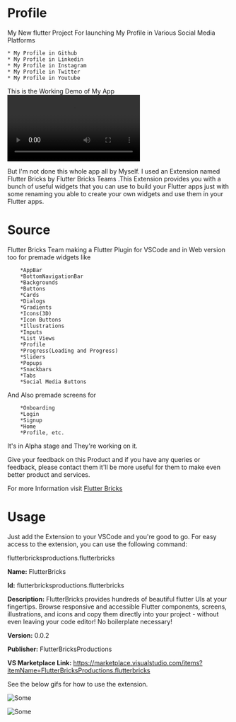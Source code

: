 # Profile


My New flutter Project For launching My Profile in Various Social Media Platforms

    * My Profile in Github
    * My Profile in Linkedin
    * My Profile in Instagram
    * My Profile in Twitter
    * My Profile in Youtube


This is the Working Demo of My App
![AppDemo](asset/AppDemo.mp4)

But I'm not done this whole app all by Myself.
I used an Extension named Flutter Bricks by Flutter Bricks Teams .This Extension provides you with a bunch of useful widgets that you can use to build your Flutter apps just with some renaming you able to create your own widgets and use them in your Flutter apps.

# Source
Flutter Bricks Team making a Flutter Plugin for VSCode and in Web version too for premade widgets like 

        *AppBar
        *BottomNavigationBar
        *Backgrounds
        *Buttons
        *Cards
        *Dialogs
        *Gradients
        *Icons(3D)
        *Icon Buttons
        *Illustrations
        *Inputs
        *List Views
        *Profile
        *Progress(Loading and Progress)
        *Sliders
        *Popups
        *Snackbars
        *Tabs
        *Social Media Buttons
    
And Also premade screens for 

        *Onboarding 
        *Login
        *Signup
        *Home
        *Profile, etc.

It's in Alpha stage and They're working on it.

Give your feedback on this Product and if you have any queries or feedback, 
please contact them it'll  be more useful for them to make even better product and services.

For more Information visit [Flutter Bricks](https://www.flutterbricks.com/)

# Usage

Just add the Extension to your VSCode and you're good to go. 
For easy access to the extension, you can use the following command:

flutterbricksproductions.flutterbricks 


**Name:** FlutterBricks

**Id:** flutterbricksproductions.flutterbricks

**Description:** FlutterBricks provides hundreds of beautiful flutter UIs at your fingertips. Browse responsive and accessible Flutter components, screens, illustrations, and icons and copy them directly into your project - without even leaving your code editor! No boilerplate necessary! 

**Version:** 0.0.2

**Publisher:** FlutterBricksProductions

**VS Marketplace Link:** 
https://marketplace.visualstudio.com/items?itemName=FlutterBricksProductions.flutterbricks

See the below gifs for how to use the extension.

![Some](widgetDemo.gif)

![Some](screenDemo.gif)
